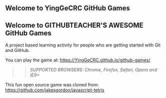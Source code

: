 
## Welcome to YingGeCRC GitHub Games
## Welcome to GITHUBTEACHER'S AWESOME GitHub Games

A project based learning activity for people who are getting started with Git and GitHub.

You can play the game at: https://YingGeCRC.github.io/github-games/

>> _*SUPPORTED BROWSERS*: Chrome, Firefox, Safari, Opera and IE9+_

This fun open source game was cloned from: https://github.com/jakesgordon/javascript-tetris
